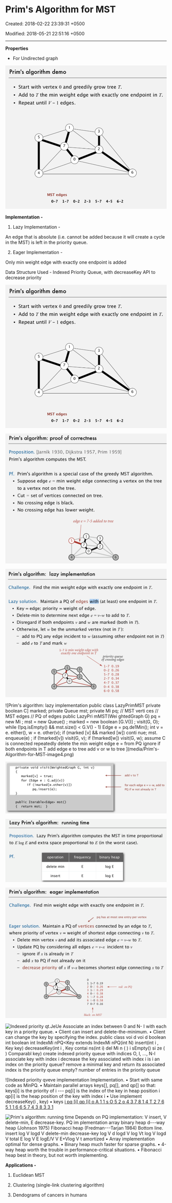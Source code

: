 # Prim's Algorithm for MST

Created: 2018-02-22 23:39:31 +0500

Modified: 2018-05-21 22:51:16 +0500

---

**Properties**
-   For Undirected graph



![Prim's algorithm demo • Start with vertex 0 and greedily grow tree T. • Add to T the min weight edge with exactly one endpoint in T. • Repeat until V- 1 edges. 5 7 4 MST edges 0-7 1-7 0-2 2-3 3 2 5-7 4-5 6 6-2 ](media/Prim's-Algorithm-for-MST-image1.png)



**Implementation -**

1.  Lazy Implementation -

An edge that is absolute (i.e. cannot be added because it will create a cycle in the MST) is left in the priority queue.

2.  Eager Implementation -

Only min weight edge with exactly one endpoint is added

Data Structure Used - Indexed Priority Queue, with decreaseKey API to decrease priority



![Prim's algorithm demo • Start with vertex 0 and greedily grow tree T. • Add to T the min weight edge with exactly one endpoint in T. • Repeat until V- 1 edges. 5 7 4 MST edges 0-7 1-7 0-2 2-3 3 2 5-7 4-5 6 6-2 ](media/Prim's-Algorithm-for-MST-image1.png)



![Prim's algorithm: proof of correctness Proposition. [Jarnik 1930, Dijkstra 1957, Prim 1959] Prim's algorithm computes the MST. Pf. • • • • Prim's algorithm is a special case of the greedy MST algorithm. Suppose edge e = min weight edge connecting a vertex on the tree to a vertex not on the tree. Cut = set of vertices connected on tree. No crossing edge is black. No crossing edge has lower weight. edge e = 7-5 added to tree 1 3 5 7 2 4 ](media/Prim's-Algorithm-for-MST-image2.png)



![](media/Prim's-Algorithm-for-MST-image3.png)



![Prim's algorithm: lazy implementation public class LazyPrimMST private boolean C] marked; private Queue<Edge> mst; private Mi pq; // MST verti ces // MST edges // PQ of edges public LazyPri mMST(Wei ghtedGraph G) pq = new Mi ; mst = new Queue<Edge>() ; marked = new boolean [G.V()] ; visit(G, O); while (!pq.isEmpty() && mst.size() < G.V() - 1) Edge e = pq.de1Min(); int v = e. either(), w = e. other(v); if (marked [v] && marked [w]) conti nue; mst. enqueue(e) ; if (!marked[v]) visit(G, v); if (!marked[w]) visit(G, w); assume C is connected repeatedly delete the min weight edge e = from PQ ignore if both endpoints in T add edge e to tree add v or w to tree ](media/Prim's-Algorithm-for-MST-image4.png)



![private void vi si t(Wei ghtedGraph marked [v] = true; for (Edge e : G. adj (v)) if pq. insert(e) ; public mst() { return mst; G, int v) add v to T for each edge e = v---w, add to PQ if w not already in T ](media/Prim's-Algorithm-for-MST-image5.png)



![Lazy Prim's algorithm: running time Proposition. Lazy Prim's algorithm computes the MST in time proportional to E log E and extra space proportional to E (in the worst case). operation delete min insert frequency binary heap log E log E ](media/Prim's-Algorithm-for-MST-image6.png)



![](media/Prim's-Algorithm-for-MST-image7.png)



![Indexed priority qt.JeUe Associate an index between 0 and N- I with each key in a priority queue. • Client can insert and delete-the-minimum. • Client can change the key by specifying the index. public class voi d voi d boolean int boolean int IndexMi nPQ<Key extends IndexMi nPQ(int N) insert(int i , Key key) decreaseKey(int i , Key contai ns(int i) del Mi n ( ) i sEmpty() si ze ( ) Comparabl key) create indexed priority queue with indices O, l, ..., N-l associate key with index i decrease the key associated with index i is i an index on the priority queue? remove a minimal key and return its associated index is the priority queue empty? number of entries in the priority queue ](media/Prim's-Algorithm-for-MST-image8.png)



![Indexed priority qveve implementation Implementation. • Start with same code as MinPQ. • Maintain parallel arrays keys[], pq[], and qp[] so that: keys[i] is the priority of i --- pq[i] is the index of the key in heap position i qp[i] is the heap position of the key with index i • Use implement decreaseKey(i , key) • keys [i pq [i] qp [i] o A 1 1 s O 5 2 o 4 3 7 8 1 4 T 2 7 6 5 1 1 6 6 5 7 4 3 8 3 3 1 ](media/Prim's-Algorithm-for-MST-image9.png)



![Prim's algorithm: running time Depends on PQ implementation: V insert, V delete-min, E decrease-key. PQ im plementation array binary heap d---way heap (Johnson 1975) Fibonacci heap (Fredman---Tarjan 1984) Bottom line. insert log V logd V delete-min decrease-key log V d logd V log Vt log V logd V total E log V E logE/V V E+Vlog V t amortized • Array implementation optimal for dense graphs. • Binary heap much faster for sparse graphs. • 4-way heap worth the trouble in performance-critical situations. • Fibonacci heap best in theory, but not worth implementing. ](media/Prim's-Algorithm-for-MST-image10.png)



**Applications -**

1.  Euclidean MST

2.  Clustering (single-link clustering algorithm)

3.  Dendograms of cancers in humans










